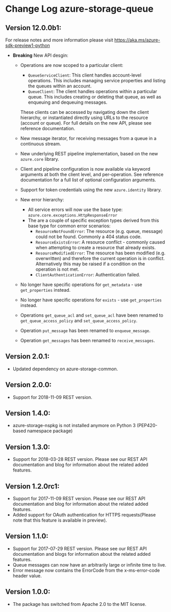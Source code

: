 # Change Log azure-storage-queue

## Version 12.0.0b1:

For release notes and more information please visit
https://aka.ms/azure-sdk-preview1-python

- **Breaking** New API desgin:
    - Operations are now scoped to a particular client:
        - `QueueServiceClient`: This client handles account-level operations. This includes managing service properties and listing the queues within an account.
        - `QueueClient`: The client handles operations within a particular queue. This includes creating or deleting that queue, as well as enqueuing and dequeuing messages.

      These clients can be accessed by navigating down the client hierarchy, or instantiated directly using URLs to the resource (account or queue).
      For full details on the new API, please see reference documentation.
    - New message iterator, for receiving messages from a queue in a continuous stream.
    - New underlying REST pipeline implementation, based on the new `azure.core` library.
    - Client and pipeline configuration is now available via keyword arguments at both the client level, and per-operation. See reference documentation for a full list of optional configuration arguments.
    - Support for token credentials using the new `azure.identity` library.
    - New error hierarchy:
        - All service errors will now use the base type: `azure.core.exceptions.HttpResponseError`
        - The are a couple of specific exception types derived from this base type for common error scenarios:
            - `ResourceNotFoundError`: The resource (e.g. queue, message) could not be found. Commonly a 404 status code.
            - `ResourceExistsError`: A resource conflict - commonly caused when attempting to create a resource that already exists.
            - `ResourceModifiedError`: The resource has been modified (e.g. overwritten) and therefore the current operation is in conflict. Alternatively this may be raised if a condition on the operation is not met.
            - `ClientAuthenticationError`: Authentication failed.
    - No longer have specific operations for `get_metadata` - use `get_properties` instead.
    - No longer have specific operations for `exists` - use `get_properties` instead.
    - Operations `get_queue_acl` and `set_queue_acl` have been renamed to `get_queue_access_policy` and `set_queue_access_policy`.
    - Operation `put_message` has been renamed to `enqueue_message`.
    - Operation `get_messages` has been renamed to `receive_messages`.

## Version 2.0.1:
- Updated dependency on azure-storage-common.

## Version 2.0.0:
- Support for 2018-11-09 REST version.

## Version 1.4.0:

- azure-storage-nspkg is not installed anymore on Python 3 (PEP420-based namespace package)

## Version 1.3.0:

- Support for 2018-03-28 REST version. Please see our REST API documentation and blog for information about the related added features.

## Version 1.2.0rc1:

- Support for 2017-11-09 REST version. Please see our REST API documentation and blog for information about the related added features.
- Added support for OAuth authentication for HTTPS requests(Please note that this feature is available in preview).

## Version 1.1.0:

- Support for 2017-07-29 REST version. Please see our REST API documentation and blogs for information about the related added features.
- Queue messages can now have an arbitrarily large or infinite time to live.
- Error message now contains the ErrorCode from the x-ms-error-code header value.

## Version 1.0.0:

- The package has switched from Apache 2.0 to the MIT license.